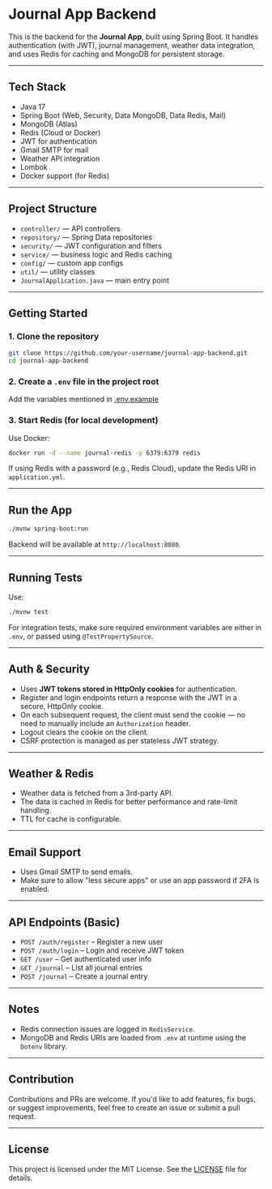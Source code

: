# Journal App Backend

This is the backend for the **Journal App**, built using Spring Boot. It handles authentication (with JWT), journal management, weather data integration, and uses Redis for caching and MongoDB for persistent storage.

---

## Tech Stack

* Java 17
* Spring Boot (Web, Security, Data MongoDB, Data Redis, Mail)
* MongoDB (Atlas)
* Redis (Cloud or Docker)
* JWT for authentication
* Gmail SMTP for mail
* Weather API integration
* Lombok
* Docker support (for Redis)

---

## Project Structure

* `controller/` — API controllers
* `repository/` — Spring Data repositories
* `security/` — JWT configuration and filters
* `service/` — business logic and Redis caching
* `config/` — custom app configs
* `util/` — utility classes
* `JournalApplication.java` — main entry point

---

## Getting Started

### 1. Clone the repository

```bash
git clone https://github.com/your-username/journal-app-backend.git
cd journal-app-backend
```

### 2. Create a `.env` file in the project root

Add the variables mentioned in [.env.example](.env.example)


### 3. Start Redis (for local development)

Use Docker:

```bash
docker run -d --name journal-redis -p 6379:6379 redis
```

If using Redis with a password (e.g., Redis Cloud), update the Redis URI in `application.yml`.

---

## Run the App

```bash
./mvnw spring-boot:run
```

Backend will be available at `http://localhost:8080`.

---

## Running Tests

Use:

```bash
./mvnw test
```

For integration tests, make sure required environment variables are either in `.env`, or passed using `@TestPropertySource`.

---

## Auth & Security

* Uses **JWT tokens stored in HttpOnly cookies** for authentication.
* Register and login endpoints return a response with the JWT in a secure, HttpOnly cookie.
* On each subsequent request, the client must send the cookie — no need to manually include an `Authorization` header.
* Logout clears the cookie on the client.
* CSRF protection is managed as per stateless JWT strategy.

---

## Weather & Redis

* Weather data is fetched from a 3rd-party API.
* The data is cached in Redis for better performance and rate-limit handling.
* TTL for cache is configurable.

---

## Email Support

* Uses Gmail SMTP to send emails.
* Make sure to allow "less secure apps" or use an app password if 2FA is enabled.

---

## API Endpoints (Basic)

* `POST /auth/register` – Register a new user
* `POST /auth/login` – Login and receive JWT token
* `GET /user` – Get authenticated user info
* `GET /journal` – List all journal entries
* `POST /journal` – Create a journal entry

---

## Notes

* Redis connection issues are logged in `RedisService`.
* MongoDB and Redis URIs are loaded from `.env` at runtime using the `Dotenv` library.

---

## Contribution

Contributions and PRs are welcome. If you'd like to add features, fix bugs, or suggest improvements, feel free to create an issue or submit a pull request.

---

## License

This project is licensed under the MIT License. See the [LICENSE](LICENSE) file for details.